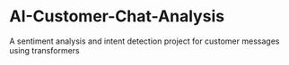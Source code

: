 # AI-Customer-Chat-Analysis
A sentiment analysis and intent detection project for customer messages using transformers
